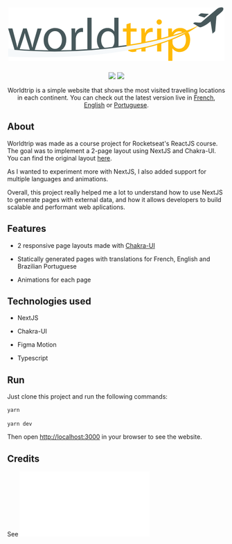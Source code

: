 <h1 align="center">
	<img src="./.github/logo.png"/>
</h1>

<p align="center">
<img src="https://vercelbadge.vercel.app/api/Juniorr452/worldtrip"/> <img src="https://img.shields.io/badge/License-MIT-blue.svg"/>
</p>

<p align="center">Worldtrip is a simple website that shows the most visited travelling locations in each continent. You can check out the latest version live in <a href="https://worldtrip-juniorr452.vercel.app/" rel="noopener noreferrer">French</a>, <a href="https://worldtrip-juniorr452.vercel.app/en-US" rel="noopener noreferrer">English</a> or <a href="https://worldtrip-juniorr452.vercel.app/pt-BR" rel="noopener noreferrer">Portuguese</a>.

## About  

Worldtrip was made as a course project for Rocketseat's ReactJS course. The goal was to implement a 2-page layout using NextJS and Chakra-UI. You can find the original layout [here](https://www.figma.com/file/roePgjiXKaMdAkaGmuwOZV/Worldtrip).

As I wanted to experiment more with NextJS, I also added support for multiple languages and animations.

Overall, this project really helped me a lot to understand how to use NextJS to generate pages with external data, and how it allows developers to build scalable and performant web aplications.

## Features

* 2 responsive page layouts made with [Chakra-UI](https://chakra-ui.com/)

* Statically generated pages with translations for French, English and Brazilian Portuguese

* Animations for each page

## Technologies used

* NextJS

* Chakra-UI

* Figma Motion

* Typescript

## Run

Just clone this project and run the following commands:

```
yarn

yarn dev
```

Then open [http://localhost:3000](http://localhost:3000) in your browser to see the website.

## Credits

See ![CREDITS.md](./CREDITS.md)